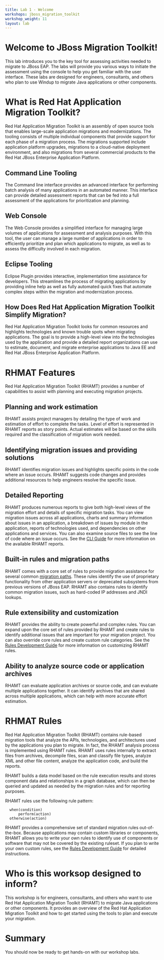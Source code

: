 ```yaml
---
title: Lab 1 - Welcome
workshops: jboss_migration_toolkit
workshop_weight: 11
layout: lab
---
```


# Welcome to JBoss Migration Toolkit!
This lab introduces you to the key tool for assessing activities needed to migrate to JBoss EAP.  The labs will provide you various ways to initiate the assessment using the console to help you get familiar with the user interface.  These labs are designed for engineers, consultants, and others who plan to use Windup to migrate Java applications or other components.

# What is Red Hat Application Migration Toolkit?
Red Hat Application Migration Toolkit is an assembly of open source tools that enables large-scale application migrations and modernizations. The tooling consists of multiple individual components that provide support for each phase of a migration process. The migrations supported include application platform upgrades, migrations to a cloud-native deployment environment, and also migrations from several commercial products to the Red Hat JBoss Enterprise Application Platform.

##  Command Line Tooling
The Command line interface provides an advanced interface for performing batch analysis of many applications in an automated manner. This interface can provide detailed assessment reports that can be fed into a full assessment of the applications for prioritization and planning.

##  Web Console
The Web Console provides a simplified interface for managing large volumes of applications for assessment and analysis purposes. With this tool, the user can manage a large number of applications in order to efficiently prioritize and plan which applications to migrate, as well as to assess the difficulty involved in each migration.

##  Eclipse Tooling
Eclipse Plugin provides interactive, implementation time assistance for developers. This streamlines the process of migrating applications by providing inline help as well as fully automated quick fixes that automate complex steps within the migration and modernization process.

## How Does Red Hat Application Migration Toolkit Simplify Migration?
Red Hat Application Migration Toolkit looks for common resources and highlights technologies and known trouble spots when migrating applications. The goal is to provide a high-level view into the technologies used by the application and provide a detailed report organizations can use to estimate, document, and migrate enterprise applications to Java EE and Red Hat JBoss Enterprise Application Platform. 

# RHMAT Features
Red Hat Application Migration Toolkit (RHAMT) provides a number of capabilities to assist with planning and executing migration projects. 

##  Planning and work estimation
RHAMT assists project managers by detailing the type of work and estimation of effort to complete the tasks. Level of effort is represented in RHAMT reports as story points. Actual estimates will be based on the skills required and the classification of migration work needed. 

##  Identifying migration issues and providing solutions
RHAMT identifies migration issues and highlights specific points in the code where an issue occurs. RHAMT suggests code changes and provides additional resources to help engineers resolve the specific issue. 

##  Detailed Reporting
RHAMT produces numerous reports to give both high-level views of the migration effort and details of specific migration tasks. You can view migration issues across all applications, charts and summary information about issues in an application, a breakdown of issues by module in the application, reports of technologies used, and dependencies on other applications and services. You can also examine source files to see the line of code where an issue occurs. See the [CLI Guide][1] for more information on the available RHAMT reports. 

##  Built-in rules and migration paths
RHAMT comes with a core set of rules to provide migration assistance for several common [migration paths][2]. These rules identify the use of proprietary functionality from other application servers or deprecated subsystems from previous versions of JBoss EAP. RHAMT also contains rules to identify common migration issues, such as hard-coded IP addresses and JNDI lookups. 

##  Rule extensibility and customization
RHAMT provides the ability to create powerful and complex rules. You can expand upon the core set of rules provided by RHAMT and create rules to identify additional issues that are important for your migration project. You can also override core rules and create custom rule categories. See the [Rules Development Guide][3] for more information on customizing RHAMT rules. 

##  Ability to analyze source code or application archives
RHAMT can evaluate application archives or source code, and can evaluate multiple applications together. It can identify archives that are shared across multiple applications, which can help with more accurate effort estimation. 

# RHMAT Rules
 Red Hat Application Migration Toolkit (RHAMT) contains rule-based migration tools that analyze the APIs, technologies, and architectures used by the applications you plan to migrate. In fact, the RHAMT analysis process is implemented using RHAMT rules. RHAMT uses rules internally to extract files from archives, decompile files, scan and classify file types, analyze XML and other file content, analyze the application code, and build the reports.

RHAMT builds a data model based on the rule execution results and stores component data and relationships in a graph database, which can then be queried and updated as needed by the migration rules and for reporting purposes. 

RHAMT rules use the following rule pattern: 

~~~~
  when(condition)
      perform(action)
  otherwise(action)
~~~~

RHAMT provides a comprehensive set of standard migration rules out-of-the-box. Because applications may contain custom libraries or components, RHAMT allows you to write your own rules to identify use of components or software that may not be covered by the existing ruleset. If you plan to write your own custom rules, see the [Rules Development Guide][3] for detailed instructions. 

# Who is this worksop designed to inform?
This workshop is for engineers, consultants, and others who want to use Red Hat Application Migration Toolkit (RHAMT) to migrate Java applications or other components. It provides an overview of the Red Hat Application Migration Toolkit and how to get started using the tools to plan and execute your migration. 

# Summary
You should now be ready to get hands-on with our workshop labs.

[1]: https://access.redhat.com/documentation/en-us/red_hat_application_migration_toolkit/4.0.beta2/html-single/cli_guide/
[2]: https://access.redhat.com/documentation/en-us/red_hat_application_migration_toolkit/4.0.beta2/html/getting_started_guide/supported_configurations#migration_paths
[3]: https://access.redhat.com/documentation/en-us/red_hat_application_migration_toolkit/4.0.beta2/html-single/rules_development_guide/


